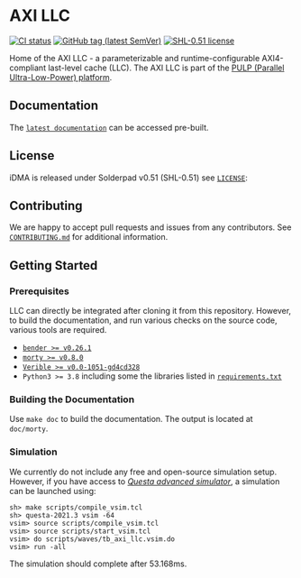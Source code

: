 # AXI LLC
[![CI status](https://akurth.net/usrv/ig/shields/pipeline/github-mirror/axi_llc/master.svg)](https://iis-git.ee.ethz.ch/github-mirror/axi_llc/commits/master)
[![GitHub tag (latest SemVer)](https://img.shields.io/github/v/tag/pulp-platform/axi_llc?color=blue&label=current&sort=semver)](CHANGELOG.md)
[![SHL-0.51 license](https://img.shields.io/badge/license-SHL--0.51-green)](LICENSE)

Home of the AXI LLC - a parameterizable and runtime-configurable AXI4-compliant last-level cache (LLC). The AXI LLC is part of the [PULP (Parallel Ultra-Low-Power) platform](https://pulp-platform.org/).

## Documentation
The [`latest documentation`](doc/axi_llc.md) can be accessed pre-built.

## License
iDMA is released under Solderpad v0.51 (SHL-0.51) see [`LICENSE`](LICENSE):

## Contributing
We are happy to accept pull requests and issues from any contributors. See [`CONTRIBUTING.md`](CONTRIBUTING.md)
for additional information.

## Getting Started

### Prerequisites
LLC can directly be integrated after cloning it from this repository. However, to build the
documentation, and run various checks on the source code, various tools are required.

- [`bender >= v0.26.1`](https://github.com/pulp-platform/bender)
- [`morty >= v0.8.0`](https://github.com/pulp-platform/morty)
- [`Verible >= v0.0-1051-gd4cd328`](https://github.com/chipsalliance/verible)
- `Python3 >= 3.8` including some the libraries listed in [`requirements.txt`](requirements.txt)


### Building the Documentation
Use `make doc` to build the documentation. The output is located at `doc/morty`.

### Simulation

We currently do not include any free and open-source simulation setup. However, if you have access to
[*Questa advanced simulator*](https://eda.sw.siemens.com/en-US/ic/questa/simulation/advanced-simulator/),
a simulation can be launched using:
```
sh> make scripts/compile_vsim.tcl
sh> questa-2021.3 vsim -64
vsim> source scripts/compile_vsim.tcl
vsim> source scripts/start_vsim.tcl
vsim> do scripts/waves/tb_axi_llc.vsim.do
vsim> run -all
```

The simulation should complete after 53.168ms.

